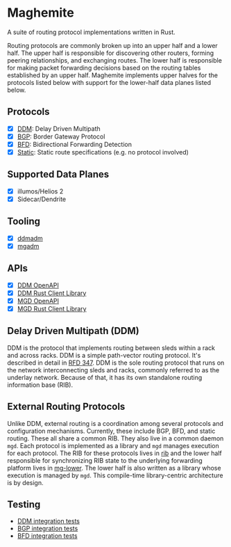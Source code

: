 Maghemite
=========

A suite of routing protocol implementations written in Rust.

Routing protocols are commonly broken up into an upper half and a lower half.
The upper half is responsible for discovering other routers, forming peering
relationships, and exchanging routes. The lower half is responsible for making
packet forwarding decisions based on the routing tables established by an
upper half. Maghemite implements upper halves for the protocols listed below
with support for the lower-half data planes listed below.

## Protocols

- [x] [DDM](ddm): Delay Driven Multipath
- [x] [BGP](bgp): Border Gateway Protocol
- [x] [BFD](bfd): Bidirectional Forwarding Detection
- [x] [Static](mgd/src/static_admin.rs): Static route specifications (e.g. no protocol involved)

## Supported Data Planes

- [x] illumos/Helios 2
- [x] Sidecar/Dendrite

## Tooling

- [x] [ddmadm](ddmadm)
- [x] [mgadm](mgadm)

## APIs

- [x] [DDM OpenAPI](openapi/ddm-admin/ddm-admin-latest.json)
- [x] [DDM Rust Client Library](ddm-admin-client)
- [x] [MGD OpenAPI](openapi/mg-admin/mg-admin-latest.json)
- [x] [MGD Rust Client Library](mg-admin-client)

## Delay Driven Multipath (DDM)

DDM is the protocol that implements routing between sleds within a rack and
across racks. DDM is a simple path-vector routing protocol. It's described in
detail in [RFD 347](https://rfd.shared.oxide.computer/rfd/0347). DDM is the
sole routing protocol that runs on the network interconnecting sleds and racks,
commonly referred to as the underlay network. Because of that, it has its own
standalone routing information base (RIB).

## External Routing Protocols

Unlike DDM, external routing is a coordination among several protocols and
configuration mechanisms. Currently, these include BGP, BFD, and static routing.
These all share a common RIB. They also live in a common daemon `mgd`. Each
protocol is implemented as a library and `mgd` manages execution for each
protocol. The RIB for these protocols lives in [rib](rdb) and the lower half
responsible for synchronizing RIB state to the underlying forwarding platform
lives in [mg-lower](mg-lower). The lower half is also written as a library
whose execution is managed by `mgd`. This compile-time library-centric
architecture is by design.

## Testing

- [DDM integration tests](tests/src/ddm.rs)
- [BGP integration tests](bgp/src/test.rs)
- [BFD integration tests](bfd/src/lib.rs#L282)
